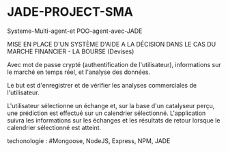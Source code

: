 # JADE-PROJECT-SMA
Systeme-Multi-agent-et POO-agent-avec-JADE

MISE EN PLACE D'UN SYSTÈME D'AIDE A LA DÉCISION DANS LE CAS DU MARCHE FINANCIER - LA BOURSE (Devises)

Avec mot de passe crypté (authentification de l'utilisateur), informations sur le marché en temps réel, et l'analyse des données.

Le but est d'enregistrer et de vérifier les analyses commerciales de l'utilisateur.

L'utilisateur sélectionne un échange et, sur la base d'un catalyseur perçu, une prédiction est effectué sur un calendrier sélectionné. L'application suivra les informations sur les échanges et les résultats de retour lorsque le calendrier sélectionné est atteint.

techonologie : #Mongoose, NodeJS, Express, NPM, JADE
